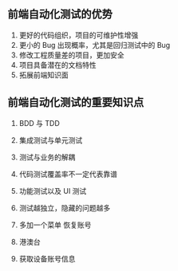 ## 前端自动化测试的优势

1. 更好的代码组织，项目的可维护性增强
2. 更小的 Bug 出现概率，尤其是回归测试中的 Bug 
3. 修改工程质量差的项目，更加安全
4. 项目具备潜在的文档特性
5. 拓展前端知识面

## 前端自动化测试的重要知识点

1. BDD 与 TDD
2. 集成测试与单元测试
3. 测试与业务的解耦
4. 代码测试覆盖率不一定代表靠谱
5. 功能测试以及 UI 测试
6. 测试越独立，隐藏的问题越多


1. 多加一个菜单 恢复账号
2. 港澳台
3. 获取设备账号信息